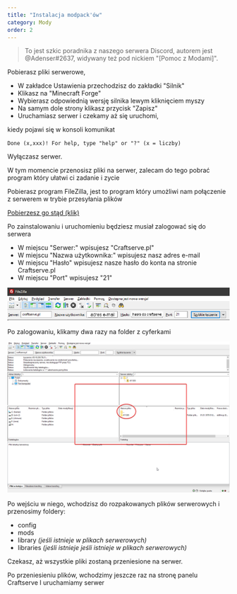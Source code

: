 ```yaml
---
title: "Instalacja modpack'ów"
category: Mody
order: 2
---
```

> To jest szkic poradnika z naszego serwera Discord, autorem jest @Adenser#2637, widywany też pod nickiem "[Pomoc z Modami]".

Pobierasz pliki serwerowe,

- W zakładce Ustawienia przechodzisz do zakładki "Silnik"
- Klikasz na "Minecraft Forge"
- Wybierasz odpowiednią wersję silnika lewym kliknięciem myszy
- Na samym dole strony klikasz przycisk "Zapisz"
- Uruchamiasz serwer i czekamy aż się uruchomi,

kiedy pojawi się w konsoli komunikat
```
Done (x,xxx)! For help, type "help" or "?" (x = liczby)
```
Wyłączasz serwer.

W tym momencie przenosisz pliki na serwer, zalecam do tego pobrać program który ułatwi ci zadanie i zycie

Pobierasz program FileZilla, jest to program który umożliwi nam połączenie z serwerem w trybie przesyłania plików

[Pobierzesz go stąd (klik)](https://filezilla-project.org/download.php?type=client)

Po zainstalowaniu i uruchomieniu będziesz musiał zalogować się do serwera
- W miejscu "Serwer:" wpisujesz "Craftserve.pl"
- W miejscu "Nazwa użytkownika:" wpisujesz nasz adres e-mail
- W miejscu "Hasło" wpisujesz nasze hasło do konta na stronie Craftserve.pl
- W miejscu "Port" wpisujesz "21"

![FileZilla](/img/filezilla.png)

Po zalogowaniu, klikamy dwa razy na folder z cyferkami

![FileZilla](/img/ftp1.png)

Po wejściu w niego, wchodzisz do rozpakowanych plików serwerowych i przenosimy foldery:

- config
- mods
- library *(jeśli istnieje w plikach serwerowych)*
- libraries *(jeśli istnieje jeśli istnieje w plikach serwerowych)*

Czekasz, aż wszystkie pliki zostaną przeniesione na serwer.

Po przeniesieniu plików, wchodzimy jeszcze raz na stronę panelu Craftserve I uruchamiamy serwer